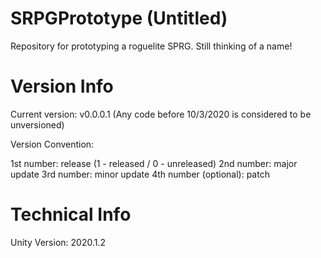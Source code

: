 # SRPGPrototype (Untitled)
Repository for prototyping a roguelite SPRG. Still thinking of a name!

# Version Info

Current version: v0.0.0.1 (Any code before 10/3/2020 is considered to be unversioned)

Version Convention:

1st number: release (1 - released / 0 - unreleased)
2nd number: major update
3rd number: minor update
4th number (optional): patch

# Technical Info
Unity Version: 2020.1.2